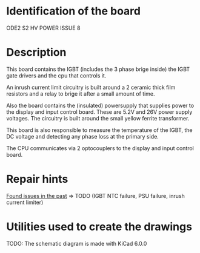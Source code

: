 # Identification of the board

ODE2 S2 HV POWER ISSUE 8

# Description

This board contains the IGBT (includes the 3 phase brige inside) the IGBT gate
 drivers and the cpu that controls it.

An inrush current limit circuitry is built around a 2 ceramic thick film
 resistors and a relay to brige it after a small amount of time.

Also the board contains the (insulated) powersupply that supplies power to the
 display and input control board. These are 5.2V and 26V power supply voltages.
The circuitry is built around the small yellow ferrite transformer.

This board is also responsible to measure the temperature of the IGBT, the DC
 voltage and detecting any phase loss at the primary side.

The CPU communicates via 2 optocouplers to the display and input control board.

# Repair hints

[Found issues in the past](../todo.txt) => TODO (IGBT NTC failure, PSU failure, inrush current limiter)

# Utilities used to create the drawings

TODO: The schematic diagram is made with KiCad 6.0.0
